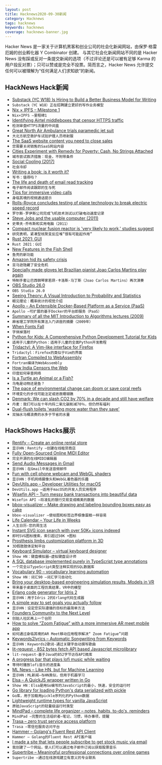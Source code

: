 ```yaml
---
layout: post
title: Hacknews2020-09-30新闻
category: Hacknews
tags: hacknews
keywords: hacknews
coverage: hacknews-banner.jpg
---
```


Hacker News 是一家关于计算机黑客和创业公司的社会化新闻网站，由保罗·格雷厄姆的创业孵化器 Y Combinator 创建。
与其它社会化新闻网站不同的是 Hacker News 没有踩或反对一条提交新闻的选项（不过评论还是可以被有足够 Karma 的用户投反对票）；只可以赞或是完全不投票。简而言之，Hacker News 允许提交任何可以被理解为“任何满足人们求知欲”的新闻。

## HackNews Hack新闻


- [Substack (YC W18) Is Hiring to Build a Better Business Model for Writing](https://substack.com/jobs)
- `Substack（YC W18）正在招聘建立更好的写作业务模型`
- [Nix × IPFS – Milestone 1](https://blog.ipfs.io/2020-09-08-nix-ipfs-milestone-1/)
- `Nix×IPFS –里程碑1`
- [Identifying Airtel middleboxes that censor HTTPS traffic](http://iamkush.me/sni-airtel/)
- `检测审查HTTPS流量的中间盒`
- [Great North Air Ambulance trials paramedic jet suit](https://www.bbc.co.uk/news/uk-england-54331994)
- `大北方航空救护车试验护理人员喷射服`
- [The SaaS website content you need to close sales](https://www.mikesonders.com/saas-website-content/)
- `您需要关闭销售的SaaS网站内容`
- [Cities Experiment with Remedy for Poverty: Cash, No Strings Attached](https://www.wsj.com/articles/cities-experiment-with-remedy-for-poverty-cash-no-strings-attached-11601371801)
- `城市尝试救济措施：现金，不附带条件`
- [Social Cooling (2017)](https://www.socialcooling.com/)
- `社会冷却`
- [Writing a book: is it worth it?](https://martin.kleppmann.com/2020/09/29/is-book-writing-worth-it.html)
- `写书：值得吗？`
- [The life and death of email read tracking](https://missiveapp.com/blog/life-and-death-of-read-tracking)
- `电子邮件阅读跟踪的生与死`
- [Tips for immersive video calls](https://www.benkuhn.net/vc/)
- `身临其境的视频通话提示`
- [Rolls-Royce concludes testing of plane technology to break electric speed record](https://techxplore.com/news/2020-09-rolls-royce-plane-technology-electric.html)
- `罗尔斯·罗伊斯公司完成飞机技术测试以打破电动速度记录`
- [Steve Jobs and the usable computer (2011)](https://www.w3.org/blog/2011/10/steve-jobs/)
- `史蒂夫·乔布斯和实用电脑（2011）`
- [Compact nuclear fusion reactor is 'very likely to work,' studies suggest](https://www.nytimes.com/2020/09/29/climate/nuclear-fusion-reactor.html)
- `研究表明，紧凑型核聚变反应堆“很有可能起作用”`
- [Rust 2021: GUI](https://raphlinus.github.io/rust/druid/2020/09/28/rust-2021.html)
- `Rust 2021：GUI`
- [New Features in the Fish Shell](https://lwn.net/SubscriberLink/832429/5a786cc0fed26353/)
- `鱼壳的新功能`
- [Amazon hid its safety crisis](https://www.revealnews.org/article/how-amazon-hid-its-safety-crisis/)
- `亚马逊隐藏了安全危机`
- [Specially made gloves let Brazilian pianist Joao Carlos Martins play again](https://www.chicagotribune.com/consumer-reviews/sns-magic-gloves-helped-brazilian-pianist-joao-carlos-martins-play-20200123-3jydwt47rjgd7bddvz4fc252a4-story.html)
- `特制手套让巴西钢琴家若昂·卡洛斯·马丁斯（Joao Carlos Martins）再次演奏`
- [OBS Studio 26.0](https://github.com/obsproject/obs-studio/releases/tag/26.0.0)
- `OBS Studio 26.0`
- [Seeing Theory: A Visual Introduction to Probability and Statistics](https://seeing-theory.brown.edu/index.html)
- `眼见理论：概率统计的视觉介绍`
- [Apollo – An Extensible Docker-Based Platform as a Service (PaaS)](https://gitlab.com/p3r.one/apollo)
- `Apollo –可扩展的基于Docker的平台即服务（PaaS）`
- [Summary of all the MIT Introduction to Algorithms lectures (2009)](https://catonmat.net/summary-of-mit-introduction-to-algorithms)
- `麻省理工学院所有算法入门讲座的摘要（2009年）`
- [When Fonts Fall](https://www.figma.com/blog/when-fonts-fall/)
- `字体掉落时`
- [Python for Kids: A Comprehensive Python Development Tutorial for Kids](https://github.com/mytechnotalent/Python-For-Kids)
- `适用于儿童的Python：适用于儿童的全面Python开发教程`
- [Tridactyl: A Vim-like interface for Firefox](https://github.com/tridactyl/tridactyl)
- `Tridactyl：Firefox的类似于Vim的界面`
- [Fortran Compiled to WebAssembly](https://github.com/StarGate01/Full-Stack-Fortran)
- `Fortran编译为WebAssembly`
- [How India Censors the Web](http://iamkush.me/how-india-censors-the-web/)
- `印度如何审查网络`
- [Is a Turtle an Animal or a Fish?](https://www.laphamsquarterly.org/roundtable/turtle-animal-or-fish)
- `乌龟是动物还是鱼？`
- [The pace of environmental change can doom or save coral reefs](https://phys.org/news/2020-09-pace-environmental-doom-coral-reefs.html)
- `环境变化的步伐可能注定或拯救珊瑚礁`
- [Denmark: We can slash CO2 by 70% in a decade and still have welfare](https://www.reuters.com/article/us-climate-change-denmark/denmark-we-can-slash-co2-by-70-in-a-decade-and-still-have-welfare-idUSKBN26K27E)
- `丹麦：我们可以在十年内将二氧化碳削减70％，但仍然有福利`
- [Dual-flush toilets 'wasting more water than they save'](https://www.theguardian.com/environment/2020/sep/29/dual-flush-toilets-wasting-more-water-than-they-save)
- `双抽水马桶浪费的水多于节省的水量`


## HackShows Hacks展示

- [ Rentify – Create an online rental store](https://rentify.store)
- `显示HN：Rentify –创建在线租赁商店`
- [ Fully Open-Sourced Online MIDI Editor](https://signal.vercel.app/)
- `完全开源的在线MIDI编辑器`
- [ Send Audio Messages in Gmail](https://nat.app/gmail-record-audio)
- `显示HN：在Gmail中发送音频邮件`
- [ Fun with cell phone webcam and WebGL shaders](https://acidicworks.github.io/AcidFilters/)
- `显示HN：手机网络摄像头和WebGL着色器的乐趣`
- [ DevUtils.app – Developer Utilities for macOS](item?id=24604291)
- `DevUtils.app –适用于macOS的开发人员实用程序`
- [ Wisefin API – Turn messy bank transactions into beautiful data](https://wisefin.ai?hn)
- `Wisefin API –将凌乱的银行交易变成精美的数据`
- [ bbox-visualizer – Make drawing and labeling bounding boxes easy as cake](https://github.com/shoumikchow/bbox-visualizer)
- `bbox-visualizer –使绘图和标签边界框像蛋糕一样容易`
- [ Life Calendar – Your Life in Weeks](https://life-calendar-in-weeks.vercel.app)
- `人生日历-您的周生活`
- [ Instant SVG icon search with over 50K+ icons indexed](https://iconsear.ch/search.html)
- `即时SVG图标搜索，索引超过50K +图标`
- [ Prosthesis limbs customization platform in 3D](http://coleg.co)
- `3D假肢肢体定制平台`
- [ Keyboard Simulator – virtual keyboard designer](https://keyboardsimulator.xyz/)
- `Show HN：键盘模拟器–虚拟键盘设计师`
- [ A SQL database implemented purely in TypeScript type annotations](https://github.com/codemix/ts-sql)
- `一个完全以TypeScript类型注释实现的SQL数据库`
- [ Vocabulary 90 – vocabulary learning automation](https://gsuite.google.com/marketplace/app/vocabulary_90/637385062408)
- `Show HN：词汇90 –词汇学习自动化`
- [ Bring your desktop-based engineering simulation results, Models in VR](http://visulity.com)
- `带来基于桌面的工程仿真结果，VR中的模型`
- [ Erlang code generator for Idris 2](https://github.com/chrrasmussen/Idris2-Erlang)
- `显示HN：用于Idris 2的Erlang代码生成器`
- [ A simple way to set goals you actually follow](https://motion.hoanhan.co/)
- `显示HN：设定您实际遵循的目标的最简单方法`
- [ Founders Community to the Next Level](https://peerpull.com/)
- `创始人社区再上一个台阶`
- [ How to solve “Zoom Fatigue” with a more immersive AR meet mobile app](https://varaxr.com)
- `如何通过身临其境的AR Meet移动应用程序解决“ Zoom Fatigue”问题`
- [ Keywords2lyrics – Automatic Songwriting from Keywords](http://lyrics.mathigatti.com/)
- `显示HN：Keywords2歌词-通过关键字自动撰写歌曲`
- [ lit-request - 852 bytes fetch API based Javascript microlibrary](https://github.com/thobyv/lit-request#readme)
- `lit-request-基于Java的852字节访存API微库`
- [ A progress bar that plays lofi music while waiting](https://github.com/sri-rad/tqdj)
- `等待时播放lofi音乐的进度条`
- [ ML News – Like HN, but for Machine Learning](http://mln.dev)
- `显示HN：ML新闻–与HN类似，但用于机器学习`
- [ Elsa – A QuickJS wrapper written in Go](https://github.com/elsaland/elsa)
- `Show HN：Elsa是用Go编写的JavaScript的最小，快速，安全的运行时`
- [ Go library for loading Python's data serialized with pickle](https://github.com/nlpodyssey/gopickle)
- `Go库，用于加载用pickle序列化的Python数据`
- [ Lightweight runtime types for vanilla JavaScript](https://github.com/cris691/vanillatype)
- `原始JavaScript的轻量级运行时类型`
- [ MindPad – complete life organizer – notes, habits, to-do's, reminders](https://www.mindpad.io)
- `MindPad –完整的生活组织者–笔记，习惯，待办事项，提醒`
- [ Trasa – zero trust service access platform](https://www.trasa.io/)
- `Trasa –零信任服务访问平台`
- [ Hammer – Golang's Fluent Rest API Client](https://github.com/ShaileshSurya/hammer)
- `Hammer – Golang的Fluent Rest API客户端`
- [ I made a site that lets people subscribe to get stock music via email](https://soundstash.io/)
- `我创建了一个网站，使人们可以通过电子邮件订阅以获取股票音乐`
- [ Supertribe – Meaningful professional connections over online games](https://supertribe.gg)
- `Supertribe –通过在线游戏建立有意义的专业联系`

